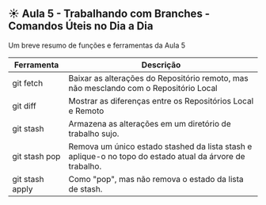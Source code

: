 ## ☀️ Aula 5 - Trabalhando com Branches - Comandos Úteis no Dia a Dia 

Um breve resumo de funções e ferramentas da Aula 5

| Ferramenta | Descrição |
| -----------|-----------|
| git fetch | Baixar as alterações do Repositório remoto, mas não mesclando com o Repositório Local |
| git diff | Mostrar as diferenças entre os Repositórios Local e Remoto |
| git stash | Armazena as alterações em um diretório de trabalho sujo. |
| git stash pop | Remova um único estado stashed da lista stash e aplique-o no topo do estado atual da árvore de trabalho. |
|git stash apply | Como "pop", mas não remova o estado da lista de stash. |